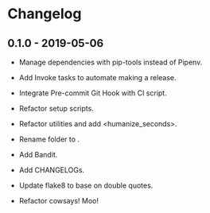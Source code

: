 # Changelog


## 0.1.0 - 2019-05-06

+ Manage dependencies with pip-tools instead of Pipenv.
 
+ Add Invoke tasks to automate making a release.

+ Integrate Pre-commit Git Hook with CI script.

+ Refactor setup scripts.

+ Refactor utilities and add <humanize_seconds>.

+ Rename folder <constants> to <dirs>.

+ Add Bandit.

+ Add CHANGELOGs.

+ Update flake8 to base on double quotes.

+ Refactor cowsays! Moo!

